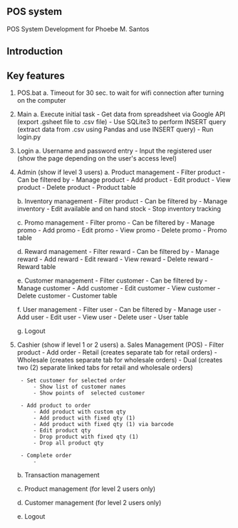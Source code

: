 ## POS system
POS System Development for Phoebe M. Santos

## Introduction

## Key features
1. POS.bat
    a. Timeout for 30 sec. to wait for wifi connection after turning on the computer

2. Main
    a. Execute initial task
        - Get data from spreadsheet via Google API (export .gsheet file to .csv file)
        - Use SQLite3 to perform INSERT query (extract data from .csv using Pandas and use INSERT query)
        - Run login.py

3. Login
    a. Username and password entry
        - Input the registered user (show the page depending on the user's access level)

4. Admin (show if level 3 users)
    a. Product management
        - Filter product
            - Can be filtered by 
        - Manage product
            - Add product
            - Edit product
            - View product
            - Delete product
        - Product table

    b. Inventory management
        - Filter product
            - Can be filtered by
        - Manage inventory
            - Edit available and on hand stock
            - Stop inventory tracking

    c. Promo management
        - Filter promo
            - Can be filtered by
        - Manage promo
            - Add promo
            - Edit promo
            - View promo
            - Delete promo
        - Promo table

    d. Reward management
        - Filter reward
            - Can be filtered by
        - Manage reward
            - Add reward
            - Edit reward
            - View reward
            - Delete reward
        - Reward table

    e. Customer management
        - Filter customer
            - Can be filtered by
        - Manage customer
            - Add customer
            - Edit customer
            - View customer
            - Delete customer
        - Customer table

    f. User management
        - Filter user
            - Can be filtered by
        - Manage user
            - Add user
            - Edit user
            - View user
            - Delete user
        - User table

    g. Logout

5. Cashier (show if level 1 or 2 users)
    a. Sales Management (POS)
        - Filter product
        - Add order
            - Retail (creates separate tab for retail orders)
            - Wholesale (creates separate tab for wholesale orders)
            - Dual (creates two (2) separate linked tabs for retail and wholesale orders)

        - Set customer for selected order
            - Show list of customer names
            - Show points of  selected customer 

        - Add product to order
            - Add product with custom qty
            - Add product with fixed qty (1)   
            - Add product with fixed qty (1) via barcode
            - Edit product qty
            - Drop product with fixed qty (1)
            - Drop all product qty

        - Complete order
            - 
    b. Transaction management

    c. Product management (for level 2 users only)

    d. Customer management (for level 2 users only)

    e. Logout











    